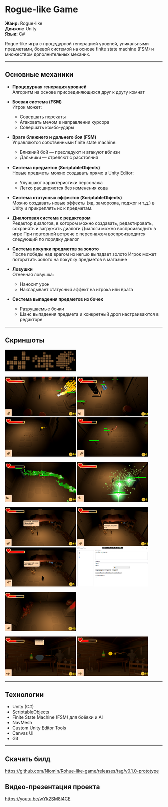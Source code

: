 # Rogue-like Game

**Жанр:** Rogue-like  
**Движок:** Unity  
**Язык:** C#  

Rogue-like игра с процедурной генерацией уровней, уникальными предметами, боевой системой на основе finite state machine (FSM) и множеством дополнительных механик.

---

## Основные механики

- **Процедурная генерация уровней**  
  Алгоритм на основе присоединяющихся друг к другу комнат

- **Боевая система (FSM)**  
  Игрок может:
  - Совершать перекаты
  - Атаковать мечом в направлении курсора
  - Совершать комбо-удары

- **Враги ближнего и дальнего боя (FSM)**  
  Управляются собственными finite state machine:
  - Ближний бой — преследуют и атакуют вблизи
  - Дальники — стреляют с расстояния

- **Система предметов (ScriptableObjects)**  
  Новые предметы можно создавать прямо в Unity Editor:
  - Улучшают характеристики персонажа
  - Легко расширяются без изменения кода

- **Система статусных эффектов (ScriptableObjects)**  
  Можно создавать новые эффекты (яд, заморозка, поджог и т.д.) в Unity и прикреплять их к предметам.

- **Диалоговая система с редактором**  
  Редактор диалогов, в котором можно создавать, редактировать, сохранять и загружать диалоги
  Диалоги можно воспроизводить в игре
  При повторной встрече с персонажем воспроизводится следующий по порядку диалог

- **Система покупки предметов за золото**  
  После победы над врагом из негшо выпадает золото
  Игрок может поторатить золото на покупку предметов в магазине

- **Ловушки**  
  Огненная ловушка:
  - Наносит урон
  - Накладывает статусный эффект на игрока или врага

- **Система выпадения предметов из бочек**  
  - Разрушаемые бочки  
  - Шанс выпадения предмета и конкретный дроп настраиваются в редакторе

---

## Скриншоты
<p float="left">
  <img src="Docs/ProceduralGeneration.png" width="45%" />
</p>
<p float="left">
  <img src="Docs/Gameplay_01.png" width="45%" />
  <img src="Docs/Gameplay_02.png" width="45%" />
  <img src="Docs/Gameplay_03.png" width="45%" />
  <img src="Docs/Gameplay_04.png" width="45%" />
</p>
<p float="left">
  <img src="Docs/BossAttack_01.png" width="45%" />
  <img src="Docs/BossSummon_01.png" width="45%" />
</p>
<p float="left">
  <img src="Docs/DialogueSystem_01.png" width="45%" />
  <img src="Docs/DialogueSystem_02.png" width="45%" />
  <img src="Docs/DialogueSystem_03.png" width="45%" />
  <img src="Docs/DialogueSystemRedactor.png" width="45%" />
</p>
<p float="left">
  <img src="Docs/Drop.png" width="45%" />
</p>
<p float="left">
  <img src="Docs/Shop_01.png" width="45%" />
  <img src="Docs/Shop_02.png" width="45%" />
</p>


---

## Технологии
- Unity (C#)
- ScriptableObjects
- Finite State Machine (FSM) для боёвки и AI
- NavMesh 
- Custom Unity Editor Tools
- Canvas UI
- Git

---

## Скачать билд
https://github.com/Nlomin/Rohue-like-game/releases/tag/v0.1.0-prototype

## Видео-презентация проекта
https://youtu.be/wYk2SM8I4CE
